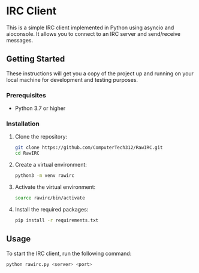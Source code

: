 # IRC Client

This is a simple IRC client implemented in Python using asyncio and aioconsole. It allows you to connect to an IRC server and send/receive messages.

## Getting Started

These instructions will get you a copy of the project up and running on your local machine for development and testing purposes.

### Prerequisites

- Python 3.7 or higher

### Installation

1. Clone the repository:
    ```bash
    git clone https://github.com/ComputerTech312/RawIRC.git
    cd RawIRC
    ```

2. Create a virtual environment:
    ```bash
    python3 -m venv rawirc
    ```

3. Activate the virtual environment:
    ```bash
    source rawirc/bin/activate
    ```

4. Install the required packages:
    ```bash
    pip install -r requirements.txt
    ```

## Usage

To start the IRC client, run the following command:

```bash
python rawirc.py <server> <port>
